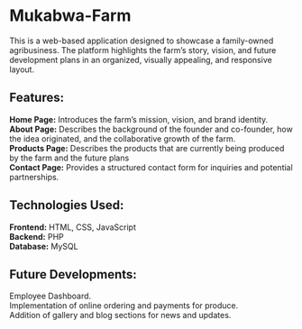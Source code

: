 ﻿# Mukabwa-Farm
This is a web-based application designed to showcase a family-owned agribusiness. The platform highlights the farm’s story, vision, and future development plans in an organized, visually appealing, and responsive layout.

## Features:<br>
**Home Page:** Introduces the farm’s mission, vision, and brand identity.<br>
**About Page:** Describes the background of the founder and co-founder, how the idea originated, and the collaborative growth of the farm.<br>
**Products Page:** Describes the products that are currently being produced by the farm and the future plans<br>
**Contact Page:** Provides a structured contact form for inquiries and potential partnerships.<br>

## Technologies Used:<br>
**Frontend:**	HTML, CSS, JavaScript<br>
**Backend:** PHP<br>
**Database:** MySQL<br>

## Future Developments:<br>
Employee Dashboard.<br>
Implementation of online ordering and payments for produce.<br>
Addition of gallery and blog sections for news and updates.



